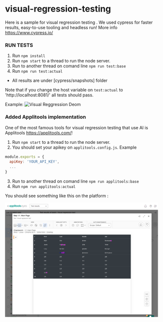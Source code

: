 # visual-regression-testing

Here is a sample for visual regression testing . We used cypress for faster results, easy-to-use tooling and headless run!
More info https://www.cypress.io/

### RUN TESTS

1. Run `npm install`
2. Run `npm start` to a thread to run the node server.
3. Run to another thread on comand line `npm run test:base`
4. Run `npm run test:actual`

* All results are under [cypress/snapshots] folder

Note that if you change the host variable on `test:actual` to 'http://localhost:8081/' all tests should pass.

Example: 
![Visual Reggression Deom](cypress-visual-regression.gif)

### Added Applitools implementation

One of the most famous tools for visual regression testing that use AI is Applitools https://applitools.com/!

1. Run `npm start` to a thread to run the node server.
2. You should set your apikey on `applitools.config.js`. Example
```js
module.exports = {
  apiKey: 'YOUR_API_KEY',
  ...
}
```
3. Run to another thread on comand line `npm run applitools:base`
4. Run `npm run applitools:actual`

You should see something like this on the platform :

![Applitools Reggression Demo](applitools-result.png)
